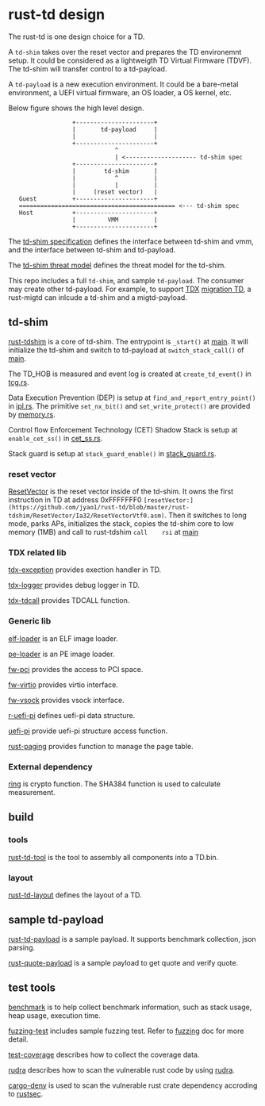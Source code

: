 # rust-td design

The rust-td is one design choice for a TD.

A `td-shim` takes over the reset vector and prepares the TD environemnt setup. It could be considered as a lightweigth TD Virtual Firmware (TDVF). The td-shim will transfer control to a td-payload.

A `td-payload` is a new execution environment. It could be a bare-metal environment, a UEFI virtual firmware, an OS loader, a OS kernel, etc.

Below figure shows the high level design.

   ```
                     +----------------------+
                     |       td-payload     |
                     |                      |
                     +----------------------+
                                 ^
                                 | <-------------------- td-shim spec 
                     +----------------------+
                     |        td-shim       |
                     |           ^          |
                     |           |          |
                     |     (reset vector)   |
      Guest          +----------------------+
      ============================================ <--- td-shim spec
      Host           +----------------------+
                     |         VMM          |
                     +----------------------+

   ```

 The [td-shim specification](https://github.com/jyao1/rust-td/blob/master/doc/tdshim_spec.md) defines the interface between td-shim and vmm, and the interface between td-shim and td-payload.

 The [td-shim threat model](https://github.com/jyao1/rust-td/blob/master/doc/threat_model.md) defines the threat model for the td-shim.

This repo includes a full `td-shim`, and sample `td-payload`. The consumer may create other td-payload. For example, to support [TDX](https://www.intel.com/content/www/us/en/developer/articles/technical/intel-trust-domain-extensions.html) [migration TD](https://www.intel.com/content/dam/develop/external/us/en/documents/tdx-migration-td-design-guide-348987-001.pdf), a rust-migtd can inlcude a td-shim and a migtd-payload.

## td-shim

[rust-tdshim](https://github.com/jyao1/rust-td/tree/master/rust-tdshim) is a core of td-shim. The entrypoint is `_start()` at [main](https://github.com/jyao1/rust-td/blob/master/rust-tdshim/src/main.rs). It will initialize the td-shim and switch to td-payload at `switch_stack_call()` of [main](https://github.com/jyao1/rust-td/blob/master/rust-tdshim/src/main.rs).

The TD_HOB is measured and event log is created at `create_td_event()` in [tcg.rs](https://github.com/jyao1/rust-td/blob/master/rust-tdshim/src/tcg.rs).

Data Execution Prevention (DEP) is setup at `find_and_report_entry_point()` in [ipl.rs](https://github.com/jyao1/rust-td/blob/master/rust-tdshim/src/ipl.rs). The primitive `set_nx_bit()` and `set_write_protect()` are provided by [memory.rs](https://github.com/jyao1/rust-td/blob/master/rust-tdshim/src/memory.rs). 

Control flow Enforcement Technology (CET) Shadow Stack is setup at `enable_cet_ss()` in [cet_ss.rs](https://github.com/jyao1/rust-td/blob/master/rust-tdshim/src/cet_ss.rs).

Stack guard is setup at `stack_guard_enable()` in [stack_guard.rs](https://github.com/jyao1/rust-td/blob/master/rust-tdshim/src/stack_guard.rs).

### reset vector

[ResetVector](https://github.com/jyao1/rust-td/tree/master/rust-tdshim/ResetVector) is the reset vector inside of the td-shim. It owns the first instruction in TD at address 0xFFFFFFF0 `[resetVector:](https://github.com/jyao1/rust-td/blob/master/rust-tdshim/ResetVector/Ia32/ResetVectorVtf0.asm)`. Then it switches to long mode, parks APs, initializes the stack, copies the td-shim core to low memory (1MB) and call to rust-tdshim `call    rsi` at [main](https://github.com/jyao1/rust-td/blob/master/rust-tdshim/ResetVector/Main.asm)

### TDX related lib

[tdx-exception](https://github.com/jyao1/rust-td/tree/master/tdx-exception) provides exection handler in TD.

[tdx-logger](https://github.com/jyao1/rust-td/tree/master/tdx-logger) provides debug logger in TD.

[tdx-tdcall](https://github.com/jyao1/rust-td/tree/master/tdx-logger) provides TDCALL function.

### Generic lib

[elf-loader](https://github.com/jyao1/rust-td/tree/master/elf-loader) is an ELF image loader.

[pe-loader](https://github.com/jyao1/rust-td/tree/master/pe-loader) is an PE image loader.

[fw-pci](https://github.com/jyao1/rust-td/tree/master/fw-pci) provides the access to PCI space.

[fw-virtio](https://github.com/jyao1/rust-td/tree/master/fw-virtio) provides virtio interface.

[fw-vsock](https://github.com/jyao1/rust-td/tree/master/fw-vsock) provides vsock interface.

[r-uefi-pi](https://github.com/jyao1/rust-td/tree/master/r-uefi-pi) defines uefi-pi data structure.

[uefi-pi](https://github.com/jyao1/rust-td/tree/master/uefi-pi) provide uefi-pi structure access function.

[rust-paging](https://github.com/jyao1/rust-td/tree/master/rust-paging) provides function to manage the page table.

### External dependency

[ring](https://github.com/jyao1/ring/tree/uefi_support) is crypto function. The SHA384 function is used to calculate measurement.

## build

### tools

[rust-td-tool](https://github.com/jyao1/rust-td/tree/master/rust-td-tool) is the tool to assembly all components into a TD.bin.

### layout

[rust-td-layout](https://github.com/jyao1/rust-td/tree/master/rust-td-layout) defines the layout of a TD.

## sample td-payload

[rust-td-payload](https://github.com/jyao1/rust-td/tree/master/rust-td-payload) is a sample payload. It supports benchmark collection, json parsing.

[rust-quote-payload](https://github.com/jyao1/rust-td/tree/master/rust-quote-payload) is a sample payload to get quote and verify quote.

## test tools

[benchmark](https://github.com/jyao1/rust-td/tree/master/benchmark) is to help collect benchmark information, such as stack usage, heap usage, execution time.

[fuzzing-test](https://github.com/jyao1/rust-td/tree/master/fuzzing) includes sample fuzzing test. Refer to [fuzzing](https://github.com/jyao1/rust-td/blob/master/doc/fuzzing.md) doc for more detail.

[test-coverage](https://github.com/jyao1/rust-td/blob/master/doc/unit_test_coverage.md) describes how to collect the coverage data.

[rudra](https://github.com/jyao1/rust-td/blob/master/doc/rudra.md) describes how to scan the vulnerable rust code by using [rudra](https://github.com/sslab-gatech/Rudra).

[cargo-deny](https://github.com/jyao1/rust-td/blob/master/.github/workflows/deny.yml) is used to scan the vulnerable rust crate dependency accroding to [rustsec](https://rustsec.org/).
